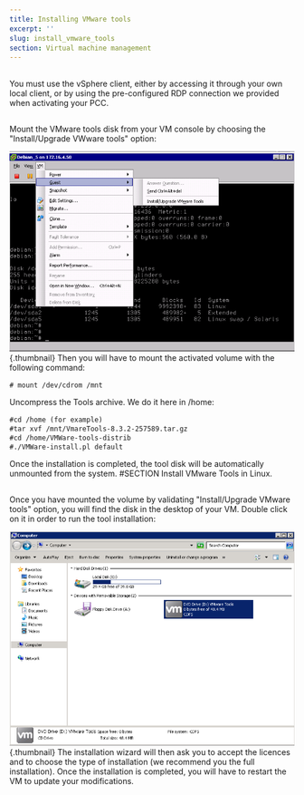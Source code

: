 ```yaml
---
title: Installing VMware tools
excerpt: ''
slug: install_vmware_tools
section: Virtual machine management
---
```



## 
You must use the vSphere client, either by accessing it through your own local client, or by using the pre-configured RDP connection we provided when activating your PCC.


## 
Mount the VMware tools disk from your VM console by choosing the "Install/Upgrade VWware tools" option:

![](images/img_142.jpg){.thumbnail}
Then you will have to mount the activated volume with the following command:


```
# mount /dev/cdrom /mnt
```


Uncompress the Tools archive. We do it here in /home:


```
#cd /home (for example)
#tar xvf /mnt/VmareTools-8.3.2-257589.tar.gz
#cd /home/VMWare-tools-distrib
#./VMWare-install.pl default
```


Once the installation is completed, the tool disk will be automatically unmounted from the system. #SECTION Install VMware Tools in Linux.


## 
Once you have mounted the volume by validating "Install/Upgrade VMware tools" option, you will find the disk in the desktop of your VM. Double click on it in order to run the tool installation:

![](images/img_143.jpg){.thumbnail}
The installation wizard will then ask you to accept the licences and to choose the type of installation (we recommend you the full installation). 
Once the installation is completed, you will have to restart the VM to update your modifications.

